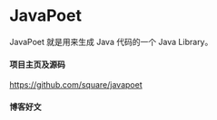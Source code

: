 # JavaPoet

JavaPoet 就是用来生成 Java 代码的一个 Java Library。

#### 项目主页及源码

https://github.com/square/javapoet

#### 博客好文

